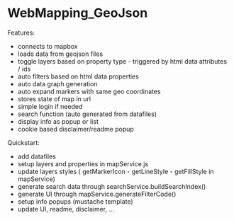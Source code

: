 # WebMapping_GeoJson

Features: 
 - connects to mapbox
 - loads data from geojson files
 - toggle layers based on property type - triggered by html data attributes / ids
 - auto filters based on html data properties
 - auto data graph generation
 - auto expand markers with same geo coordinates
 - stores state of map in url
 - simple login if needed
 - search function (auto generated from datafiles)
 - display info as popup or list
 - cookie based disclaimer/readme popup
 
Quickstart:
 - add datafiles
 - setup layers and properties in mapService.js
 - update layers styles ( getMarkerIcon - getLineStyle - getFillStyle in mapService)
 - generate search data through searchService.buildSearchIndex()
 - generate UI through mapService.generateFilterCode()
 - setup info popups (mustache template)
 - update UI, readme, disclaimer, ...
